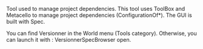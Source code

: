 Tool used to manage project dependencies.
This tool uses ToolBox and Metacello to manage project dependencies (ConfigurationOf*).
The GUI is built with Spec.

You can find Versionner in the World menu (Tools category).
Otherwise, you can launch it with : 
  VersionnerSpecBrowser open.
